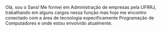 Olá, sou o Sans!
Me formei em Administração de empresas pela UFRRJ, trabalhando em alguns cargos nessa função mas hoje me encontro conectado com a área de tecnologia especificamente Programação de Computadores e onde estou envolvido atualmente.
<!---
sanss021/sanss021 is a ✨ special ✨ repository because its `README.md` (this file) appears on your GitHub profile.
You can click the Preview link to take a look at your changes.
--->
